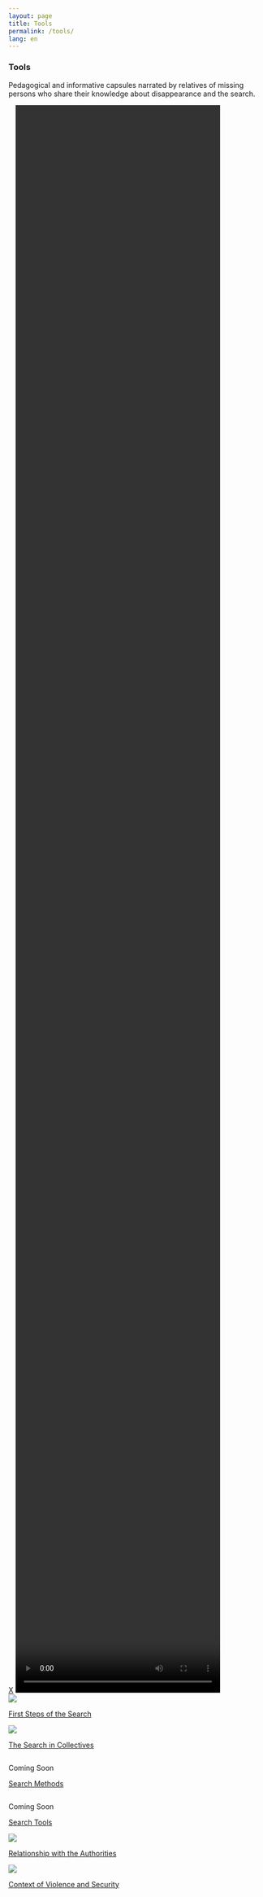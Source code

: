 ```yaml
---
layout: page
title: Tools
permalink: /tools/
lang: en
---
```


<h3>Tools</h3>


<div class="directorio">
<p class="intro">Pedagogical and informative capsules narrated by relatives of missing persons who share their knowledge about disappearance and the search.</p>
</div>



<div class="overlay">
  <a class="cancel" href="#">X</a>
  <video controls id="vi" height="80%" width="80%" preload="metadata"></video>
</div>


<div class="row">
<div class="column">
  <div class="placeholder_video">
  <a href="#" class="button" im="https://assets.frame.io/image/2548d753-efb2-4ee5-bfad-a9ba5aa54ec1/image_full_3639.jpg?x-amz-meta-resource_id=2548d753-efb2-4ee5-bfad-a9ba5aa54ec1&amp;x-amz-meta-resource_type=asset&amp;x-amz-meta-request_id=Fx37ZyyTim8vywgCPwNK&amp;x-amz-meta-project_id=7002ba0e-e4b4-4401-8403-c6746af8abbc&amp;Expires=1665850257&amp;Signature=M-CSk2FZ8Lyy5o5Tc5l8O-HibiwuqMEPSw1PUhq~tD4l9eDuYEFYgEOcnTxC5Tw2utpIozLWDvbE-yrAMt~QaaHKSvgjHaXSN2GlBGd71MPvEbkXIN7xFZzMOaQa9PP9EmOR9M8LxrC~x2FP04OzZw62fIQp6H3iLXBNqa7WahdCOaa1ZH49O82Db0~FDWRs9kox7yCnCluucxalVplA5CrUzu43ukMjI02C-jvC22fVudBJJDKPGSML-8mpCfGWxH8Y~gMsyw91Su05SK~uWdFw59xCuBALvRdkUD3QinP~jllcTxMGbjDBl4ZwV7VA6T9UDrMHi3IyVt5tmbxAQA__&amp;Key-Pair-Id=K1XW5DOJMY1ET9" vid="https://assets.frame.io/encode/2548d753-efb2-4ee5-bfad-a9ba5aa54ec1/h264_1080_best.mp4?x-amz-meta-resource_id=2548d753-efb2-4ee5-bfad-a9ba5aa54ec1&amp;x-amz-meta-resource_type=asset&amp;x-amz-meta-request_id=Fx37ZyyTim8vywgCPwNK&amp;x-amz-meta-project_id=7002ba0e-e4b4-4401-8403-c6746af8abbc&amp;Expires=1665850257&amp;Signature=EJNARQxM-fPb1Fr-Kv~h~BNjHnmDUrED~mAv8gt61bao1UiPDxgIOODZhcTHvTEEj~qUpK4PbhDjgtY05lv5gD9LWFfLBj4m9AjcHfstPVAkFrfLxlRNP1yD6sHSX5RkzxfV9wkb0SqFt3rqC3qCJXnPcn87Voyxz6USTT6PncxFIy9s6SfUsSAPFRXNT3mBcP4kTnjPCjyBh8aHy2atREZJU5VWDpHmGvJS0kUfkNfit0vujq9zwdFeZWATivSQQGsS7s00ATliL6mBTT5lCoS7vbv4pNmFVPGIGxVQZmR40nhonv470rTj-dEXqlB-kppoVSTtXcN~iYUEEE2UYg__&amp;Key-Pair-Id=K1XW5DOJMY1ET9">
  <img src="https://assets.frame.io/image/2548d753-efb2-4ee5-bfad-a9ba5aa54ec1/image_full_3639.jpg?x-amz-meta-resource_id=2548d753-efb2-4ee5-bfad-a9ba5aa54ec1&amp;x-amz-meta-resource_type=asset&amp;x-amz-meta-request_id=Fx37ZyyTim8vywgCPwNK&amp;x-amz-meta-project_id=7002ba0e-e4b4-4401-8403-c6746af8abbc&amp;Expires=1665850257&amp;Signature=M-CSk2FZ8Lyy5o5Tc5l8O-HibiwuqMEPSw1PUhq~tD4l9eDuYEFYgEOcnTxC5Tw2utpIozLWDvbE-yrAMt~QaaHKSvgjHaXSN2GlBGd71MPvEbkXIN7xFZzMOaQa9PP9EmOR9M8LxrC~x2FP04OzZw62fIQp6H3iLXBNqa7WahdCOaa1ZH49O82Db0~FDWRs9kox7yCnCluucxalVplA5CrUzu43ukMjI02C-jvC22fVudBJJDKPGSML-8mpCfGWxH8Y~gMsyw91Su05SK~uWdFw59xCuBALvRdkUD3QinP~jllcTxMGbjDBl4ZwV7VA6T9UDrMHi3IyVt5tmbxAQA__&amp;Key-Pair-Id=K1XW5DOJMY1ET9"/>
  </a>
  </div>
  <p><a href="#" class="button" im="https://assets.frame.io/image/2548d753-efb2-4ee5-bfad-a9ba5aa54ec1/image_full_3639.jpg?x-amz-meta-resource_id=2548d753-efb2-4ee5-bfad-a9ba5aa54ec1&amp;x-amz-meta-resource_type=asset&amp;x-amz-meta-request_id=Fx37ZyyTim8vywgCPwNK&amp;x-amz-meta-project_id=7002ba0e-e4b4-4401-8403-c6746af8abbc&amp;Expires=1665850257&amp;Signature=M-CSk2FZ8Lyy5o5Tc5l8O-HibiwuqMEPSw1PUhq~tD4l9eDuYEFYgEOcnTxC5Tw2utpIozLWDvbE-yrAMt~QaaHKSvgjHaXSN2GlBGd71MPvEbkXIN7xFZzMOaQa9PP9EmOR9M8LxrC~x2FP04OzZw62fIQp6H3iLXBNqa7WahdCOaa1ZH49O82Db0~FDWRs9kox7yCnCluucxalVplA5CrUzu43ukMjI02C-jvC22fVudBJJDKPGSML-8mpCfGWxH8Y~gMsyw91Su05SK~uWdFw59xCuBALvRdkUD3QinP~jllcTxMGbjDBl4ZwV7VA6T9UDrMHi3IyVt5tmbxAQA__&amp;Key-Pair-Id=K1XW5DOJMY1ET9" vid="https://assets.frame.io/encode/2548d753-efb2-4ee5-bfad-a9ba5aa54ec1/h264_1080_best.mp4?x-amz-meta-resource_id=2548d753-efb2-4ee5-bfad-a9ba5aa54ec1&amp;x-amz-meta-resource_type=asset&amp;x-amz-meta-request_id=Fx37ZyyTim8vywgCPwNK&amp;x-amz-meta-project_id=7002ba0e-e4b4-4401-8403-c6746af8abbc&amp;Expires=1665850257&amp;Signature=EJNARQxM-fPb1Fr-Kv~h~BNjHnmDUrED~mAv8gt61bao1UiPDxgIOODZhcTHvTEEj~qUpK4PbhDjgtY05lv5gD9LWFfLBj4m9AjcHfstPVAkFrfLxlRNP1yD6sHSX5RkzxfV9wkb0SqFt3rqC3qCJXnPcn87Voyxz6USTT6PncxFIy9s6SfUsSAPFRXNT3mBcP4kTnjPCjyBh8aHy2atREZJU5VWDpHmGvJS0kUfkNfit0vujq9zwdFeZWATivSQQGsS7s00ATliL6mBTT5lCoS7vbv4pNmFVPGIGxVQZmR40nhonv470rTj-dEXqlB-kppoVSTtXcN~iYUEEE2UYg__&amp;Key-Pair-Id=K1XW5DOJMY1ET9">First Steps of the Search</a></p>
</div>


<div class="column">
  <div class="placeholder_video">
  <a href="#" class="button" im="https://assets.frame.io/image/a9a02804-b2b4-420e-92a9-5534653d45b3/image_full_2892.jpg?x-amz-meta-resource_id=a9a02804-b2b4-420e-92a9-5534653d45b3&amp;x-amz-meta-resource_type=asset&amp;x-amz-meta-request_id=Fx4IhFp4YFfIazEJTOtF&amp;x-amz-meta-project_id=7002ba0e-e4b4-4401-8403-c6746af8abbc&amp;Expires=1665864676&amp;Signature=D7NMGMLUDCI3VxbCS1i7nVpnH4yBIW4U~KAWl5u65ZTmCKAgCtKTpqzcI1VvGp1Wjxug3BxYE-dUdB7MLhUzkl042JV26MiPwse0lXhIrAT1vrWIqT2ER5qEtovvXcYrs~Klx6A8JIdkGGZidsTskiIv1J~LjMKrio4ZWcazcW1jcPKUipTMQiZXlzBPO7KjeKa8Fyepod-J3kV2fSHqltr7Z4AJX2GC0MO28y9LwqJE5trVYeTJvZc44f1PS4WAMRl2WAmJeilSkFFdaEsGSt7esZC42Gd7ije03~nfiWr4vC54~UU0adXM3zrBjfHTOHfXesFERBptqnMDxjxkbQ__&amp;Key-Pair-Id=K1XW5DOJMY1ET9" vid="https://assets.frame.io/encode/a9a02804-b2b4-420e-92a9-5534653d45b3/h264_1080_best.mp4?x-amz-meta-resource_id=a9a02804-b2b4-420e-92a9-5534653d45b3&amp;x-amz-meta-resource_type=asset&amp;x-amz-meta-request_id=Fx4IhFp4YFfIazEJTOtF&amp;x-amz-meta-project_id=7002ba0e-e4b4-4401-8403-c6746af8abbc&amp;Expires=1665864676&amp;Signature=BxdRUsCYF1HBP1g49OEdOroBHNnz3clgBT2-YOdZI9V0kam-uGZplQ7G7xPdte1JJhvnE-v67MYzwy-DcrG6E2jdBIl9E73RnIn2AcGDqs2T-UxhL1fM4uo2w7xMGhEixeH8eixvgZ-eamYvDFSDTMyZw75ovsDKeTCbJ~f3ndUcpbeZvqzw~q~HzanGa-k87-suJ46pGY0yqeb4IbQ0jRrwmMZFMfqJo-71qmOl72xOJfSOEUNwQ7O5nG56~biFbmT9uAYuQ52OEeFeGvh-05uBapWGAyh4JkxDS~eyejsXhyXLn6Qstc07JgVMr-kxHIHeiMMCwzt~OlFdMTuL5A__&amp;Key-Pair-Id=K1XW5DOJMY1ET9">
  <img src="https://assets.frame.io/image/a9a02804-b2b4-420e-92a9-5534653d45b3/image_full_2892.jpg?x-amz-meta-resource_id=a9a02804-b2b4-420e-92a9-5534653d45b3&amp;x-amz-meta-resource_type=asset&amp;x-amz-meta-request_id=Fx4IhFp4YFfIazEJTOtF&amp;x-amz-meta-project_id=7002ba0e-e4b4-4401-8403-c6746af8abbc&amp;Expires=1665864676&amp;Signature=D7NMGMLUDCI3VxbCS1i7nVpnH4yBIW4U~KAWl5u65ZTmCKAgCtKTpqzcI1VvGp1Wjxug3BxYE-dUdB7MLhUzkl042JV26MiPwse0lXhIrAT1vrWIqT2ER5qEtovvXcYrs~Klx6A8JIdkGGZidsTskiIv1J~LjMKrio4ZWcazcW1jcPKUipTMQiZXlzBPO7KjeKa8Fyepod-J3kV2fSHqltr7Z4AJX2GC0MO28y9LwqJE5trVYeTJvZc44f1PS4WAMRl2WAmJeilSkFFdaEsGSt7esZC42Gd7ije03~nfiWr4vC54~UU0adXM3zrBjfHTOHfXesFERBptqnMDxjxkbQ__&amp;Key-Pair-Id=K1XW5DOJMY1ET9" />
  </a>
  </div>
  <p><a href="#" class="button" im="https://assets.frame.io/image/a9a02804-b2b4-420e-92a9-5534653d45b3/image_full_2892.jpg?x-amz-meta-resource_id=a9a02804-b2b4-420e-92a9-5534653d45b3&amp;x-amz-meta-resource_type=asset&amp;x-amz-meta-request_id=Fx4IhFp4YFfIazEJTOtF&amp;x-amz-meta-project_id=7002ba0e-e4b4-4401-8403-c6746af8abbc&amp;Expires=1665864676&amp;Signature=D7NMGMLUDCI3VxbCS1i7nVpnH4yBIW4U~KAWl5u65ZTmCKAgCtKTpqzcI1VvGp1Wjxug3BxYE-dUdB7MLhUzkl042JV26MiPwse0lXhIrAT1vrWIqT2ER5qEtovvXcYrs~Klx6A8JIdkGGZidsTskiIv1J~LjMKrio4ZWcazcW1jcPKUipTMQiZXlzBPO7KjeKa8Fyepod-J3kV2fSHqltr7Z4AJX2GC0MO28y9LwqJE5trVYeTJvZc44f1PS4WAMRl2WAmJeilSkFFdaEsGSt7esZC42Gd7ije03~nfiWr4vC54~UU0adXM3zrBjfHTOHfXesFERBptqnMDxjxkbQ__&amp;Key-Pair-Id=K1XW5DOJMY1ET9" vid="https://assets.frame.io/encode/a9a02804-b2b4-420e-92a9-5534653d45b3/h264_1080_best.mp4?x-amz-meta-resource_id=a9a02804-b2b4-420e-92a9-5534653d45b3&amp;x-amz-meta-resource_type=asset&amp;x-amz-meta-request_id=Fx4IhFp4YFfIazEJTOtF&amp;x-amz-meta-project_id=7002ba0e-e4b4-4401-8403-c6746af8abbc&amp;Expires=1665864676&amp;Signature=BxdRUsCYF1HBP1g49OEdOroBHNnz3clgBT2-YOdZI9V0kam-uGZplQ7G7xPdte1JJhvnE-v67MYzwy-DcrG6E2jdBIl9E73RnIn2AcGDqs2T-UxhL1fM4uo2w7xMGhEixeH8eixvgZ-eamYvDFSDTMyZw75ovsDKeTCbJ~f3ndUcpbeZvqzw~q~HzanGa-k87-suJ46pGY0yqeb4IbQ0jRrwmMZFMfqJo-71qmOl72xOJfSOEUNwQ7O5nG56~biFbmT9uAYuQ52OEeFeGvh-05uBapWGAyh4JkxDS~eyejsXhyXLn6Qstc07JgVMr-kxHIHeiMMCwzt~OlFdMTuL5A__&amp;Key-Pair-Id=K1XW5DOJMY1ET9">The Search in Collectives</a></p>
</div>






  <div class="column">
    <div class="placeholder_video"><p>Coming Soon</p></div>
    <p><a href="#modal3" class="button">Search Methods</a></p>
  </div>  






</div><!-- /row -->



<div class="spacer_c"></div>


<div class="row">
  <div class="column">
    <div class="placeholder_video"><p>Coming Soon</p></div>
    <p><a href="#" target="_blank">Search Tools</a></p>
  </div>

  <div class="column">
    <div class="placeholder_video">
    <a href="#" class="button" im="https://assets.frame.io/image/acf9c71d-bc6e-410e-8093-d3c0a4319637/image_full_2575.jpg?x-amz-meta-resource_id=acf9c71d-bc6e-410e-8093-d3c0a4319637&amp;x-amz-meta-resource_type=asset&amp;x-amz-meta-request_id=Fx4JAZ6c0X4ZJH0FyJJI&amp;x-amz-meta-project_id=7002ba0e-e4b4-4401-8403-c6746af8abbc&amp;Expires=1665865214&amp;Signature=nN7fpyBcGCxjLgRLIp-YQo1j1obnYcZxsfbHeVeZeWXzkbOAg31sOxf8xoSkI9ey3yS4Ixg~PZOzraT5zhB9L7vtMNOHhfCOgbtl1NaqgOaIX-JXWaxU33XjrESb80IC4UMjpQwatwRATFW6l5JfCD9qh~M6DSWIiKYjolkMcmVwWVnOEpwcqOlXyPg6U8sE-II2ahM1fZuiM-HR5a2Izh-HiMoPVktYtVBON6EaKFhULrZugFgyXPv4Jd5SdaF1AZm12X9Jjxks0M~dCxf4wJhEJowyL9q7-DamMBMBkE5Zqg7po4MKj4ADQOoWnAFxTuU4Pp0v50SyUIsBV1XaIQ__&amp;Key-Pair-Id=K1XW5DOJMY1ET9" vid="https://assets.frame.io/encode/acf9c71d-bc6e-410e-8093-d3c0a4319637/h264_1080_best.mp4?x-amz-meta-resource_id=acf9c71d-bc6e-410e-8093-d3c0a4319637&amp;x-amz-meta-resource_type=asset&amp;x-amz-meta-request_id=Fx4JAZ6c0X4ZJH0FyJJI&amp;x-amz-meta-project_id=7002ba0e-e4b4-4401-8403-c6746af8abbc&amp;Expires=1665865214&amp;Signature=n3g~csLrik2IMasJkDPKWeHhkTPcoUKeERHxMwc1HMsl7iBe1CU2tSR4uMOhEEdt6CFHKzbGg~ymK8y5RLYYF0gFtufih6QPDWMWKamvh1g4LW7BU6hU1VDEWSqz5jHhF3ldKqaTgd3ItOJOIQ~eTrhFRXxxa3WHDm-Q-tCagOFKAujtfAx5v3W59hSD1tdK5ovi~mazgtMxYm50BjefjwShN0X1JVmke5bEXF7MXy04E25Pn1w9IasRRGofnJ93yzLBWnkIFtMxyBzKl12ClOW5OND5odV~JjKDLP49aEnp9r-5vUWo0EyDFh3OieErDSg3r1OCI1Vr-~g8ir7KnQ__&amp;Key-Pair-Id=K1XW5DOJMY1ET9">
    <img src="https://assets.frame.io/image/acf9c71d-bc6e-410e-8093-d3c0a4319637/image_full_2575.jpg?x-amz-meta-resource_id=acf9c71d-bc6e-410e-8093-d3c0a4319637&amp;x-amz-meta-resource_type=asset&amp;x-amz-meta-request_id=Fx4JAZ6c0X4ZJH0FyJJI&amp;x-amz-meta-project_id=7002ba0e-e4b4-4401-8403-c6746af8abbc&amp;Expires=1665865214&amp;Signature=nN7fpyBcGCxjLgRLIp-YQo1j1obnYcZxsfbHeVeZeWXzkbOAg31sOxf8xoSkI9ey3yS4Ixg~PZOzraT5zhB9L7vtMNOHhfCOgbtl1NaqgOaIX-JXWaxU33XjrESb80IC4UMjpQwatwRATFW6l5JfCD9qh~M6DSWIiKYjolkMcmVwWVnOEpwcqOlXyPg6U8sE-II2ahM1fZuiM-HR5a2Izh-HiMoPVktYtVBON6EaKFhULrZugFgyXPv4Jd5SdaF1AZm12X9Jjxks0M~dCxf4wJhEJowyL9q7-DamMBMBkE5Zqg7po4MKj4ADQOoWnAFxTuU4Pp0v50SyUIsBV1XaIQ__&amp;Key-Pair-Id=K1XW5DOJMY1ET9"/>
    </a>
    </div>
    <p><a href="#" class="button" im="https://assets.frame.io/image/acf9c71d-bc6e-410e-8093-d3c0a4319637/image_full_2575.jpg?x-amz-meta-resource_id=acf9c71d-bc6e-410e-8093-d3c0a4319637&amp;x-amz-meta-resource_type=asset&amp;x-amz-meta-request_id=Fx4JAZ6c0X4ZJH0FyJJI&amp;x-amz-meta-project_id=7002ba0e-e4b4-4401-8403-c6746af8abbc&amp;Expires=1665865214&amp;Signature=nN7fpyBcGCxjLgRLIp-YQo1j1obnYcZxsfbHeVeZeWXzkbOAg31sOxf8xoSkI9ey3yS4Ixg~PZOzraT5zhB9L7vtMNOHhfCOgbtl1NaqgOaIX-JXWaxU33XjrESb80IC4UMjpQwatwRATFW6l5JfCD9qh~M6DSWIiKYjolkMcmVwWVnOEpwcqOlXyPg6U8sE-II2ahM1fZuiM-HR5a2Izh-HiMoPVktYtVBON6EaKFhULrZugFgyXPv4Jd5SdaF1AZm12X9Jjxks0M~dCxf4wJhEJowyL9q7-DamMBMBkE5Zqg7po4MKj4ADQOoWnAFxTuU4Pp0v50SyUIsBV1XaIQ__&amp;Key-Pair-Id=K1XW5DOJMY1ET9" vid="https://assets.frame.io/encode/acf9c71d-bc6e-410e-8093-d3c0a4319637/h264_1080_best.mp4?x-amz-meta-resource_id=acf9c71d-bc6e-410e-8093-d3c0a4319637&amp;x-amz-meta-resource_type=asset&amp;x-amz-meta-request_id=Fx4JAZ6c0X4ZJH0FyJJI&amp;x-amz-meta-project_id=7002ba0e-e4b4-4401-8403-c6746af8abbc&amp;Expires=1665865214&amp;Signature=n3g~csLrik2IMasJkDPKWeHhkTPcoUKeERHxMwc1HMsl7iBe1CU2tSR4uMOhEEdt6CFHKzbGg~ymK8y5RLYYF0gFtufih6QPDWMWKamvh1g4LW7BU6hU1VDEWSqz5jHhF3ldKqaTgd3ItOJOIQ~eTrhFRXxxa3WHDm-Q-tCagOFKAujtfAx5v3W59hSD1tdK5ovi~mazgtMxYm50BjefjwShN0X1JVmke5bEXF7MXy04E25Pn1w9IasRRGofnJ93yzLBWnkIFtMxyBzKl12ClOW5OND5odV~JjKDLP49aEnp9r-5vUWo0EyDFh3OieErDSg3r1OCI1Vr-~g8ir7KnQ__&amp;Key-Pair-Id=K1XW5DOJMY1ET9">Relationship with the Authorities</a></p>
  </div>



  <div class="column">
    <div class="placeholder_video">
    <a href="#" class="button" im="https://assets.frame.io/image/14c9655d-eae4-4fd7-89ca-85ccaf6c4730/image_full_2468.jpg?x-amz-meta-resource_id=14c9655d-eae4-4fd7-89ca-85ccaf6c4730&amp;x-amz-meta-resource_type=asset&amp;x-amz-meta-request_id=Fx4JNhBQPNJTMyUEKARJ&amp;x-amz-meta-project_id=7002ba0e-e4b4-4401-8403-c6746af8abbc&amp;Expires=1665865440&amp;Signature=Y1ewfX9ilgT~qf4M7PYbkJOpXXGcRsiwWrA1NWCw~n541HoYmXjloJXfE8lWEZbYu5Y9N8MkKJb0pFKQhCJw373Q04WaWp9oh~r~dhpAtCRWdRaz0DItMYbVAPRZL7TSSzXuZTNmOsHK~1sqxpRjBZrEvFvTwLJCJzTOHgjeE4nGjQur5MePcRVy-q06JRfN5KpvN2RNSeKdryPiErwhI47YVMfyRTxYs02b8d-Y8CNuUjjWSHyDvvNIiezN9~XkvxYpbJzqUFYhakC0pUDEVTpdlYPk1ClFekqzzfYN3wSBy~FltI~lOPt0dSh3drLcISAFxR5bYq4LWezJJQDqdQ__&amp;Key-Pair-Id=K1XW5DOJMY1ET9" vid="https://assets.frame.io/encode/14c9655d-eae4-4fd7-89ca-85ccaf6c4730/h264_1080_best.mp4?x-amz-meta-resource_id=14c9655d-eae4-4fd7-89ca-85ccaf6c4730&amp;x-amz-meta-resource_type=asset&amp;x-amz-meta-request_id=Fx4JNhBQPNJTMyUEKARJ&amp;x-amz-meta-project_id=7002ba0e-e4b4-4401-8403-c6746af8abbc&amp;Expires=1665865440&amp;Signature=kKsPNmjxXjkMGjKneGQ5WOYgTn~vyiMtByg3JdiTmC2L1ktLRpKFhLxG9VARemM-X1hizLrJYLDYhxh0mzFm3ezUmgohCnoGdAC3PdAQAVjj8CIben10M3~MFPyIhIa3vDw2gq6wRJunftrGuNy4EjmJvcU6ff3P0~yvAXFcjHRvb0hoCXvZPlQI7Nd~vQOuN6CDv3iVVyeInkoZ3apR6PjrZ3hcOf4sJ7ZEDzhouVbrlyUpY9GlxXB7308wkE5p9lDcXmxJxvyNGBPMgBXBGKk0rdA4Ol2Yxf-qx~ehxQ8fx7dMwZOTs4QHs~ASFSLzyj9AK94fSrZHb4J~QYgPcA__&amp;Key-Pair-Id=K1XW5DOJMY1ET9">
    <img src="https://assets.frame.io/image/14c9655d-eae4-4fd7-89ca-85ccaf6c4730/image_full_2468.jpg?x-amz-meta-resource_id=14c9655d-eae4-4fd7-89ca-85ccaf6c4730&amp;x-amz-meta-resource_type=asset&amp;x-amz-meta-request_id=Fx4JNhBQPNJTMyUEKARJ&amp;x-amz-meta-project_id=7002ba0e-e4b4-4401-8403-c6746af8abbc&amp;Expires=1665865440&amp;Signature=Y1ewfX9ilgT~qf4M7PYbkJOpXXGcRsiwWrA1NWCw~n541HoYmXjloJXfE8lWEZbYu5Y9N8MkKJb0pFKQhCJw373Q04WaWp9oh~r~dhpAtCRWdRaz0DItMYbVAPRZL7TSSzXuZTNmOsHK~1sqxpRjBZrEvFvTwLJCJzTOHgjeE4nGjQur5MePcRVy-q06JRfN5KpvN2RNSeKdryPiErwhI47YVMfyRTxYs02b8d-Y8CNuUjjWSHyDvvNIiezN9~XkvxYpbJzqUFYhakC0pUDEVTpdlYPk1ClFekqzzfYN3wSBy~FltI~lOPt0dSh3drLcISAFxR5bYq4LWezJJQDqdQ__&amp;Key-Pair-Id=K1XW5DOJMY1ET9"/>
    </a>
    </div>
    <p><a href="#" class="button" im="https://assets.frame.io/image/14c9655d-eae4-4fd7-89ca-85ccaf6c4730/image_full_2468.jpg?x-amz-meta-resource_id=14c9655d-eae4-4fd7-89ca-85ccaf6c4730&amp;x-amz-meta-resource_type=asset&amp;x-amz-meta-request_id=Fx4JNhBQPNJTMyUEKARJ&amp;x-amz-meta-project_id=7002ba0e-e4b4-4401-8403-c6746af8abbc&amp;Expires=1665865440&amp;Signature=Y1ewfX9ilgT~qf4M7PYbkJOpXXGcRsiwWrA1NWCw~n541HoYmXjloJXfE8lWEZbYu5Y9N8MkKJb0pFKQhCJw373Q04WaWp9oh~r~dhpAtCRWdRaz0DItMYbVAPRZL7TSSzXuZTNmOsHK~1sqxpRjBZrEvFvTwLJCJzTOHgjeE4nGjQur5MePcRVy-q06JRfN5KpvN2RNSeKdryPiErwhI47YVMfyRTxYs02b8d-Y8CNuUjjWSHyDvvNIiezN9~XkvxYpbJzqUFYhakC0pUDEVTpdlYPk1ClFekqzzfYN3wSBy~FltI~lOPt0dSh3drLcISAFxR5bYq4LWezJJQDqdQ__&amp;Key-Pair-Id=K1XW5DOJMY1ET9" vid="https://assets.frame.io/encode/14c9655d-eae4-4fd7-89ca-85ccaf6c4730/h264_1080_best.mp4?x-amz-meta-resource_id=14c9655d-eae4-4fd7-89ca-85ccaf6c4730&amp;x-amz-meta-resource_type=asset&amp;x-amz-meta-request_id=Fx4JNhBQPNJTMyUEKARJ&amp;x-amz-meta-project_id=7002ba0e-e4b4-4401-8403-c6746af8abbc&amp;Expires=1665865440&amp;Signature=kKsPNmjxXjkMGjKneGQ5WOYgTn~vyiMtByg3JdiTmC2L1ktLRpKFhLxG9VARemM-X1hizLrJYLDYhxh0mzFm3ezUmgohCnoGdAC3PdAQAVjj8CIben10M3~MFPyIhIa3vDw2gq6wRJunftrGuNy4EjmJvcU6ff3P0~yvAXFcjHRvb0hoCXvZPlQI7Nd~vQOuN6CDv3iVVyeInkoZ3apR6PjrZ3hcOf4sJ7ZEDzhouVbrlyUpY9GlxXB7308wkE5p9lDcXmxJxvyNGBPMgBXBGKk0rdA4Ol2Yxf-qx~ehxQ8fx7dMwZOTs4QHs~ASFSLzyj9AK94fSrZHb4J~QYgPcA__&amp;Key-Pair-Id=K1XW5DOJMY1ET9">Context of Violence and Security</a></p>
  </div>








</div><!-- /row -->


<div class="spacer_c"></div>



<div class="spacer_a"></div>
